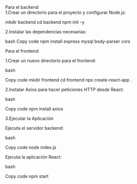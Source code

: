Para el backend
<br>
1.Crear un directorio para el proyecto y configurar Node.js:

mkdir backend
cd backend
npm init -y

2.Instalar las dependencias necesarias:

bash
Copy code
npm install express mysql body-parser cors

Para el frontend:

1.Crear un nuevo directorio para el frontend:

bash

Copy code
mkdir frontend
cd frontend
npx create-react-app .

2.Instalar Axios para hacer peticiones HTTP desde React:

bash

Copy code
npm install axios

3.Ejecutar la Aplicación

Ejecuta el servidor backend:

bash

Copy code
node index.js

Ejecuta la aplicación React:

bash

Copy code
npm start
